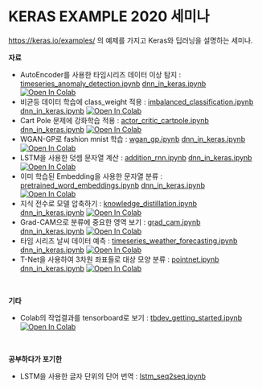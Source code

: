 # KERAS EXAMPLE 2020 세미나

https://keras.io/examples/ 의 예제를 가지고 Keras와 딥러닝을 설명하는 세미나.


**자료**
- AutoEncoder를 사용한 타임시리즈 데이터 이상 탐지 : [timeseries_anomaly_detection.ipynb](timeseries_anomaly_detection.ipynb) [dnn_in_keras.ipynb](dnn_in_keras.ipynb) [![Open In Colab](https://colab.research.google.com/assets/colab-badge.svg)](https://colab.research.google.com/github/dhrim/keras_example_seminia_2020/blob/master/timeseries_anomaly_detection.ipynb)
- 비균등 데이터 학습에 class_weight 적용 : [imbalanced_classification.ipynb](imbalanced_classification.ipynb) [dnn_in_keras.ipynb](dnn_in_keras.ipynb) [![Open In Colab](https://colab.research.google.com/assets/colab-badge.svg)](https://colab.research.google.com/github/dhrim/keras_example_seminia_2020/blob/master/imbalanced_classification.ipynb)
- Cart Pole 문제에 강화학습 적용 : [actor_critic_cartpole.ipynb](actor_critic_cartpole.ipynb) [dnn_in_keras.ipynb](dnn_in_keras.ipynb) [![Open In Colab](https://colab.research.google.com/assets/colab-badge.svg)](https://colab.research.google.com/github/dhrim/keras_example_seminia_2020/blob/master/actor_critic_cartpole.ipynb)
- WGAN-GP로 fashion mnist 학습 : [wgan_gp.ipynb](wgan_gp.ipynb) [dnn_in_keras.ipynb](dnn_in_keras.ipynb) [![Open In Colab](https://colab.research.google.com/assets/colab-badge.svg)](https://colab.research.google.com/github/dhrim/keras_example_seminia_2020/blob/master/wgan_gp.ipynb)
- LSTM을 사용한 덧셈 문자열 계산 : [addition_rnn.ipynb](addition_rnn.ipynb) [dnn_in_keras.ipynb](dnn_in_keras.ipynb) [![Open In Colab](https://colab.research.google.com/assets/colab-badge.svg)](https://colab.research.google.com/github/dhrim/keras_example_seminia_2020/blob/master/addition_rnn.ipynb)
- 이미 학습된 Embedding을 사용한 문자열 분류 : [pretrained_word_embeddings.ipynb](pretrained_word_embeddings.ipynb) [dnn_in_keras.ipynb](dnn_in_keras.ipynb) [![Open In Colab](https://colab.research.google.com/assets/colab-badge.svg)](https://colab.research.google.com/github/dhrim/keras_example_seminia_2020/blob/master/pretrained_word_embeddings.ipynb)
- 지식 전수로 모델 압축하기 : [knowledge_distillation.ipynb](knowledge_distillation.ipynb) [dnn_in_keras.ipynb](dnn_in_keras.ipynb) [![Open In Colab](https://colab.research.google.com/assets/colab-badge.svg)](https://colab.research.google.com/github/dhrim/keras_example_seminia_2020/blob/master/knowledge_distillation.ipynb)
- Grad-CAM으로 분류에 중요한 영역 보기 : [grad_cam.ipynb](grad_cam.ipynb) [dnn_in_keras.ipynb](dnn_in_keras.ipynb) [![Open In Colab](https://colab.research.google.com/assets/colab-badge.svg)](https://colab.research.google.com/github/dhrim/keras_example_seminia_2020/blob/master/grad_cam.ipynb)
- 타임 시리즈 날씨 데이터 예측 : [timeseries_weather_forecasting.ipynb](timeseries_weather_forecasting.ipynb) [dnn_in_keras.ipynb](dnn_in_keras.ipynb) [![Open In Colab](https://colab.research.google.com/assets/colab-badge.svg)](https://colab.research.google.com/github/dhrim/keras_example_seminia_2020/blob/master/timeseries_weather_forecasting.ipynb)
- T-Net을 사용하여 3차원 좌표들로 대상 모양 분류 : [pointnet.ipynb](pointnet.ipynb) [dnn_in_keras.ipynb](dnn_in_keras.ipynb) [![Open In Colab](https://colab.research.google.com/assets/colab-badge.svg)](https://colab.research.google.com/github/dhrim/keras_example_seminia_2020/blob/master/pointnet.ipynb)

<br>

**기타**
- Colab의 작업결과를 tensorboard로 보기 : [tbdev_getting_started.ipynb](tbdev_getting_started.ipynb)  [![Open In Colab](https://colab.research.google.com/assets/colab-badge.svg)](https://colab.research.google.com/github/dhrim/keras_example_seminia_2020/blob/master/tbdev_getting_started.ipynb)



<br>

**공부하다가 포기한**
- LSTM을 사용한 글자 단위의 단어 번역 : [lstm_seq2seq.ipynb](lstm_seq2seq.ipynb)


<br>



